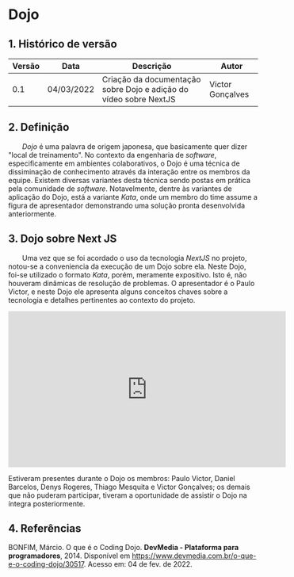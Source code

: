 # Dojo

## 1. Histórico de versão

<center>

| Versão | Data       | Descrição                                          | Autor        |
| ------ | ---------- | -------------------------------------------------- | ------------ |
| 0.1    | 04/03/2022 | Criação da documentação sobre Dojo e adição do vídeo sobre NextJS | Victor Gonçalves |

</center>

## 2. Definição

&emsp;&emsp;_Dojo_ é uma palavra de origem japonesa, que basicamente quer dizer "local de treinamento". No contexto da engenharia de _software_, especificamente em ambientes colaborativos, o Dojo é uma técnica de dissiminação de conhecimento através da interação entre os membros da equipe. Existem diversas variantes desta técnica sendo postas em prática pela comunidade de _software_. Notavelmente, dentre às variantes de aplicação do Dojo, está a variante _Kata_, onde um membro do time assume a figura de apresentador demonstrando uma solução pronta desenvolvida anteriormente.

## 3. Dojo sobre Next JS

&emsp;&emsp;Uma vez que se foi acordado o uso da tecnologia _NextJS_ no projeto, notou-se a conveniencia da execução de um Dojo sobre ela. Neste Dojo, foi-se utilizado o formato _Kata_, porém, meramente expositivo. Isto é, não houveram dinâmicas de resolução de problemas. O apresentador é o Paulo Victor, e neste Dojo ele apresenta alguns conceitos chaves sobre a tecnologia e detalhes pertinentes ao contexto do projeto.

<iframe width="560" height="315" src="https://www.youtube.com/embed/k3dx-v-A1XE" title="YouTube video player" frameborder="0" allow="accelerometer; autoplay; clipboard-write; encrypted-media; gyroscope; picture-in-picture" allowfullscreen></iframe>

Estiveram presentes durante o Dojo os membros: Paulo Victor, Daniel Barcelos, Denys Rogeres, Thiago Mesquita e Victor Gonçalves; os demais que não puderam participar, tiveram a oportunidade de assistir o Dojo na íntegra posteriormente.

## 4. Referências

BONFIM, Márcio. O que é o Coding Dojo. **DevMedia - Plataforma para programadores**, 2014. Disponível em <https://www.devmedia.com.br/o-que-e-o-coding-dojo/30517>. Acesso em: 04 de fev. de 2022.